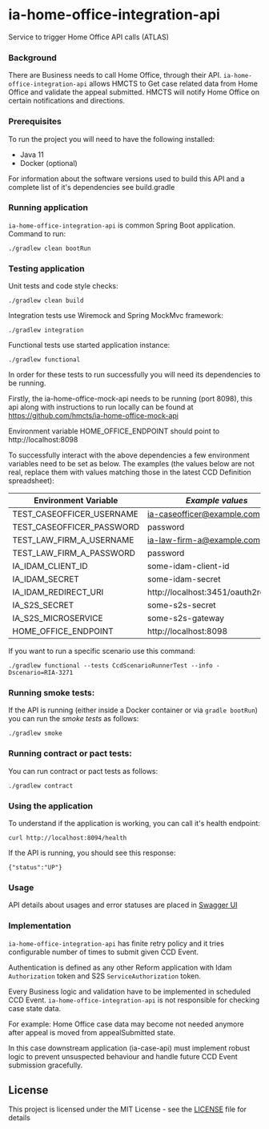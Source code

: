 # ia-home-office-integration-api
Service to trigger Home Office API calls (ATLAS)

### Background
There are Business needs to call Home Office, through their API. 
`ia-home-office-integration-api` allows HMCTS to
Get case related data from Home Office and validate the appeal submitted.
HMCTS will notify Home Office on certain notifications and directions.

### Prerequisites

To run the project you will need to have the following installed:

* Java 11
* Docker (optional)

For information about the software versions used to build this API and a complete list of it's dependencies see build.gradle

### Running application

`ia-home-office-integration-api` is common Spring Boot application. Command to run:
```
./gradlew clean bootRun
```

### Testing application
Unit tests and code style checks:
```
./gradlew clean build
```

Integration tests use Wiremock and Spring MockMvc framework:
```
./gradlew integration
```

Functional tests use started application instance:
```
./gradlew functional
```

In order for these tests to run successfully you will need its dependencies to be running.

Firstly, the ia-home-office-mock-api needs to be running (port 8098), this api along with instructions to run locally can be found at https://github.com/hmcts/ia-home-office-mock-api 

Environment variable HOME_OFFICE_ENDPOINT should point to http://localhost:8098

To successfully interact with the above dependencies a few environment variables need to be set as below. The examples (the values below are not real, replace them with values matching those in the latest CCD Definition spreadsheet):

| Environment Variable | *Example values*  |
|----------------------|----------|
| TEST_CASEOFFICER_USERNAME         |  ia-caseofficer@example.com           |
| TEST_CASEOFFICER_PASSWORD         |  password                             |
| TEST_LAW_FIRM_A_USERNAME          |  ia-law-firm-a@example.com            |
| TEST_LAW_FIRM_A_PASSWORD          |  password                             |
| IA_IDAM_CLIENT_ID                 |  some-idam-client-id                  |
| IA_IDAM_SECRET                    |  some-idam-secret                     |
| IA_IDAM_REDIRECT_URI              |  http://localhost:3451/oauth2redirect |
| IA_S2S_SECRET                     |  some-s2s-secret                      |
| IA_S2S_MICROSERVICE               |  some-s2s-gateway                     |
| HOME_OFFICE_ENDPOINT              |  http://localhost:8098                |

If you want to run a specific scenario use this command:

```
./gradlew functional --tests CcdScenarioRunnerTest --info -Dscenario=RIA-3271
```

### Running smoke tests:

If the API is running (either inside a Docker container or via `gradle bootRun`) you can run the *smoke tests* as follows:

```
./gradlew smoke
```

### Running contract or pact tests:

You can run contract or pact tests as follows:

```
./gradlew contract
```

### Using the application

To understand if the application is working, you can call it's health endpoint:

```
curl http://localhost:8094/health
```

If the API is running, you should see this response:

```
{"status":"UP"}
```

### Usage
API details about usages and error statuses are placed in [Swagger UI](http://ia-home-office-integration-api-aat.service.core-compute-aat.internal/swagger-ui.html)

### Implementation

`ia-home-office-integration-api` has finite retry policy and it tries configurable number of times to submit given CCD Event.

Authentication is defined as any other Reform application with Idam `Authorization` token and S2S `ServiceAuthorization` token.

Every Business logic and validation have to be implemented in scheduled CCD Event. `ia-home-office-integration-api` is not responsible for checking case state data.
 
For example: Home Office case data may become not needed anymore after appeal is moved from appealSubmitted state. 

In this case downstream application (ia-case-api) must implement robust logic to prevent unsuspected behaviour and handle future CCD Event submission gracefully. 

## License

This project is licensed under the MIT License - see the [LICENSE](LICENSE) file for details
